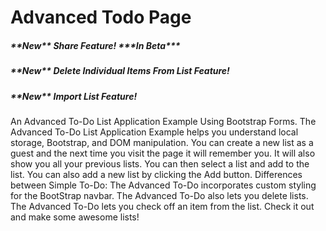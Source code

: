 # Advanced Todo Page
<h5>**New** Share Feature! ***In Beta***</h5>
<h5>**New** Delete Individual Items From List Feature!</h5>
<h5>**New** Import List Feature!</h5>
                                       
<p>An Advanced To-Do List Application Example Using Bootstrap Forms. The Advanced To-Do List Application Example helps you understand local storage, Bootstrap, and DOM manipulation. You can create a new list as a guest and the next time you visit the page it will remember you. It will also show you all your previous lists. You can then select a list and add to the list. You can also add a new list by clicking the Add button. Differences between Simple To-Do: The Advanced To-Do incorporates custom styling for the BootStrap navbar. The Advanced To-Do also lets you delete lists. The Advanced To-Do lets you check off an item from the list. Check it out and make some awesome lists!</p>
